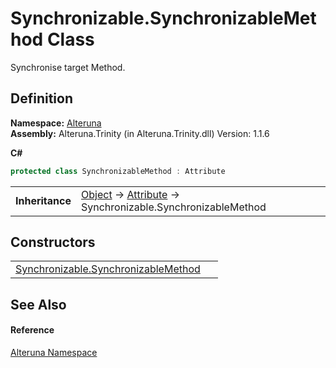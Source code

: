 # Synchronizable.SynchronizableMethod Class


Synchronise target Method.



## Definition
**Namespace:** <a href="N_Alteruna">Alteruna</a>  
**Assembly:** Alteruna.Trinity (in Alteruna.Trinity.dll) Version: 1.1.6

**C#**
``` C#
protected class SynchronizableMethod : Attribute
```

<table><tr><td><strong>Inheritance</strong></td><td><a href="https://learn.microsoft.com/dotnet/api/system.object" target="_blank" rel="noopener noreferrer">Object</a>  →  <a href="https://learn.microsoft.com/dotnet/api/system.attribute" target="_blank" rel="noopener noreferrer">Attribute</a>  →  Synchronizable.SynchronizableMethod</td></tr>
</table>



## Constructors
<table>
<tr>
<td><a href="M_Alteruna_Synchronizable_SynchronizableMethod__ctor">Synchronizable.SynchronizableMethod</a></td>
<td> </td></tr>
</table>

## See Also


#### Reference
<a href="N_Alteruna">Alteruna Namespace</a>  
